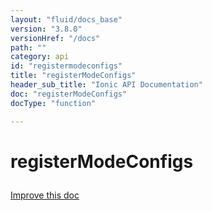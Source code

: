 ```yaml
---
layout: "fluid/docs_base"
version: "3.8.0"
versionHref: "/docs"
path: ""
category: api
id: "registermodeconfigs"
title: "registerModeConfigs"
header_sub_title: "Ionic API Documentation"
doc: "registerModeConfigs"
docType: "function"

---
```










<h1 class="api-title">
<a class="anchor" name="register-mode-configs" href="#register-mode-configs"></a>

registerModeConfigs





</h1>

<a class="improve-v2-docs" href="http://github.com/ionic-team/ionic/edit/master/src/config/mode-registry.ts#L129">
Improve this doc
</a>










<!-- @usage tag -->


<!-- @property tags -->



<!-- instance methods on the class -->




<!-- related link --><!-- end content block -->


<!-- end body block -->

